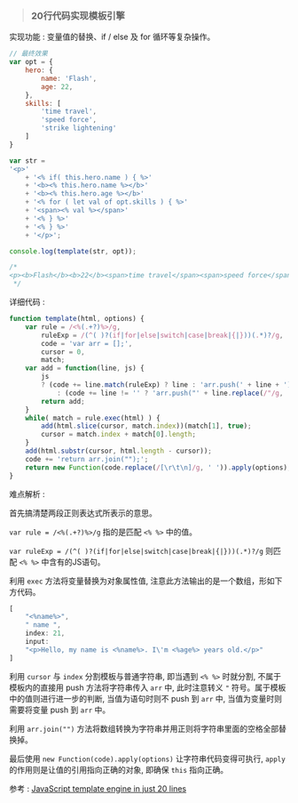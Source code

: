 > ### 20行代码实现模板引擎

实现功能 :  变量值的替换、if / else 及 for 循环等复杂操作。

```js
// 最终效果
var opt = {
    hero: {
        name: 'Flash',
        age: 22,
    },
    skills: [
        'time travel',
        'speed force',
        'strike lightening'
    ]
}

var str = 
'<p>' 
    + '<% if( this.hero.name ) { %>'
    + '<b><% this.hero.name %></b>'
    + '<b><% this.hero.age %></b>'
    + '<% for ( let val of opt.skills ) { %>'
    + '<span><% val %></span>'
    + '<% } %>'
    + '<% } %>'
    + '</p>';

console.log(template(str, opt));

/* 
<p><b>Flash</b><b>22</b><span>time travel</span><span>speed force</span><span>strike lightening</span></p>
 */

```

详细代码 : 

````js
function template(html, options) {
    var rule = /<%(.+?)%>/g,
        ruleExp = /(^( )?(if|for|else|switch|case|break|{|}))(.*)?/g,
        code = 'var arr = [];',
        cursor = 0,
        match;
    var add = function(line, js) {
        js 
        ? (code += line.match(ruleExp) ? line : 'arr.push(' + line + ');')
            : (code += line != '' ? 'arr.push("' + line.replace(/"/g, '\\"') + '");' : line);
        return add;
    }
    while( match = rule.exec(html) ) {
        add(html.slice(cursor, match.index))(match[1], true);
        cursor = match.index + match[0].length;
    }
    add(html.substr(cursor, html.length - cursor));
    code += 'return arr.join("");';
    return new Function(code.replace(/[\r\t\n]/g, ' ')).apply(options);
}
````

难点解析 :  

首先搞清楚两段正则表达式所表示的意思。

`var rule = /<%(.+?)%>/g` 指的是匹配 `<% %>` 中的值。

`var ruleExp = /(^( )?(if|for|else|switch|case|break|{|}))(.*)?/g` 则匹配 `<% %>` 中含有的JS语句。

利用 `exec` 方法将变量替换为对象属性值, 注意此方法输出的是一个数组，形如下方代码。

````js
[
    "<%name%>",
    " name ", 
    index: 21,
    input: 
    "<p>Hello, my name is <%name%>. I\'m <%age%> years old.</p>"
]
````

利用 `cursor` 与 `index` 分割模板与普通字符串, 即当遇到 `<% %>` 时就分割, 不属于模板内的直接用 push 方法将字符串传入 `arr` 中, 此时注意转义 `"` 符号。属于模板中的值则进行进一步的判断, 当值为语句时则不 push 到 `arr` 中, 当值为变量时则需要将变量 push 到 `arr` 中。

利用 `arr.join("")` 方法将数组转换为字符串并用正则将字符串里面的空格全部替换掉。

最后使用 `new Function(code).apply(options)` 让字符串代码变得可执行, `apply` 的作用则是让值的引用指向正确的对象, 即确保 `this` 指向正确。








参考 : 
[JavaScript template engine in just 20 lines](https://link.juejin.im/?target=http%3A%2F%2Fkrasimirtsonev.com%2Fblog%2Farticle%2FJavascript-template-engine-in-just-20-line)  

